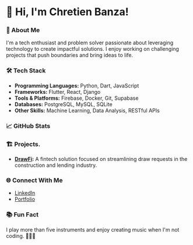 # 👋 Hi, I'm Chretien Banza!

### 🌟 About Me

I'm a tech enthusiast and problem solver passionate about leveraging technology to create impactful solutions. I enjoy working on challenging projects that push boundaries and bring ideas to life.

### 🛠️ Tech Stack

- **Programming Languages:** Python, Dart, JavaScript
- **Frameworks:** Flutter, React, Django
- **Tools & Platforms:** Firebase, Docker, Git, Supabase
- **Databases:** PostgreSQL, MySQL, SQLite
- **Other Skills:** Machine Learning, Data Analysis, RESTful APIs



### 📈 GitHub Stats




### 🏗️ Projects.

- [**DrawFi**](#)**:** A fintech solution focused on streamlining draw requests in the construction and lending industry.

### 🌐 Connect With Me

- [LinkedIn](https://www.linkedin.com/in/chretien-banza-042831242)
- [Portfolio](#)

### 📚 Fun Fact

I play more than five instruments and enjoy creating music when I'm not coding. 🎸🎹🥁

